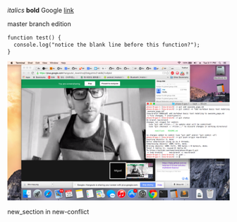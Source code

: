 
*italics*
**bold**
Google [link](https://www.google.com)

master branch edition

```
function test() {
  console.log("notice the blank line before this function?");
}
```

![alt text](screenshot.png)

new_section in new-conflict